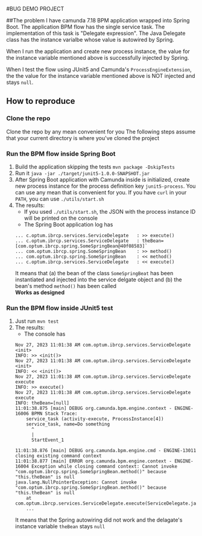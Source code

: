 #BUG DEMO PROJECT

##The problem
I have camunda 7.18 BPM application wrapped into Spring Boot.
The application BPM flow has the single service task. The implementation of this task is "Delegate expression".
The Java Delegate class has the instance varialbe whose value is autowired by Spring.

When I run the application and create new process instance, the value for the instance variable mentioned above is successfully injected by Spring.

When I test the flow using JUnit5 and Camunda's `ProcessEngineExtension`, the the value for the instance variable mentioned above is NOT injected and stays `null`.

## How to reproduce

### Clone the repo
Clone the repo by any mean convenient for you
The following steps assume that your current directory is where you've cloned the project

### Run the BPM flow inside Spring Boot

1. Build the application skipping the tests `mvn package -DskipTests`
2. Run it `java -jar ./target/junit5-1.0.0-SNAPSHOT.jar`
3. After Spring Boot application with Camunda inside is initialized, create new process instance for the process definition key `junit5-process`. You can use any mean that is convenient for you. If you have `curl` in your `PATH`, you can use `./utils/start.sh`
4. The results:
    * If you used `./utils/start.sh`, the JSON with the process instance ID will be printed on the console
    * The Spring Boot application log has  
    ```
    ... c.optum.ibrcp.services.ServiceDelegate   : >> execute()  
    ... c.optum.ibrcp.services.ServiceDelegate   : theBean=[com.optum.ibrcp.spring.SomeSpringBean@40f08583]`  
    ... com.optum.ibrcp.spring.SomeSpringBean    : >> method()  
    ... com.optum.ibrcp.spring.SomeSpringBean    : << method()  
    ... c.optum.ibrcp.services.ServiceDelegate   : << execute()
   ```
    It means that (a) the bean of the class `SomeSpringBeat` has been instantiated and injected into the service delgate object and (b) the bean's method `method()` has been called  
    **Works as designed**
    
### Run the BPM flow inside JUnit5 test
1. Just run `mvn test`
2. The results:
    * The console has  
    ```
    Nov 27, 2023 11:01:38 AM com.optum.ibrcp.services.ServiceDelegate <init>  
    INFO: >> <init()>
    Nov 27, 2023 11:01:38 AM com.optum.ibrcp.services.ServiceDelegate <init>
    INFO: << <init()>
    Nov 27, 2023 11:01:38 AM com.optum.ibrcp.services.ServiceDelegate execute
    INFO: >> execute()
    Nov 27, 2023 11:01:38 AM com.optum.ibrcp.services.ServiceDelegate execute
    INFO: theBean=[null]
    11:01:38.875 [main] DEBUG org.camunda.bpm.engine.context - ENGINE-16006 BPMN Stack Trace:
	    service_task (activity-execute, ProcessInstance[4])
	    service_task, name=Do something
	      ^
	      |
	      StartEvent_1

    11:01:38.876 [main] DEBUG org.camunda.bpm.engine.cmd - ENGINE-13011 closing existing command context
    11:01:38.877 [main] ERROR org.camunda.bpm.engine.context - ENGINE-16004 Exception while closing command context: Cannot invoke "com.optum.ibrcp.spring.SomeSpringBean.method()" because "this.theBean" is null
    java.lang.NullPointerException: Cannot invoke "com.optum.ibrcp.spring.SomeSpringBean.method()" because "this.theBean" is null
	    at com.optum.ibrcp.services.ServiceDelegate.execute(ServiceDelegate.java:31)
        ...
    ```  
    It means that the Spring autowiring did not work and the delagate's instance variable `theBean` stays `null`
     